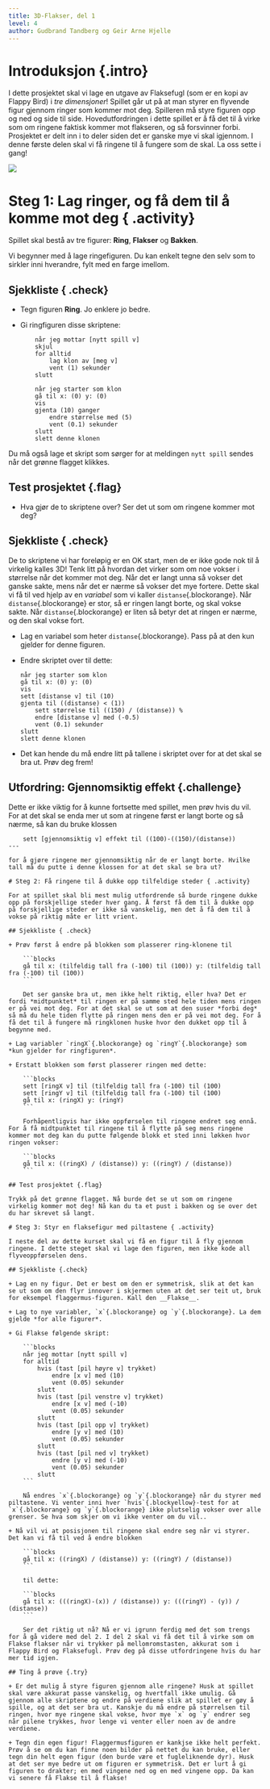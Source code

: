 ```yaml
---
title: 3D-Flakser, del 1
level: 4
author: Gudbrand Tandberg og Geir Arne Hjelle
---
```


# Introduksjon {.intro}

I dette prosjektet skal vi lage en utgave av Flaksefugl (som er en kopi av Flappy Bird) i *tre dimensjoner*! Spillet går ut på at man styrer en flyvende figur gjennom ringer som kommer mot deg. Spilleren må styre figuren opp og ned og side til side. Hovedutfordringen i dette spillet er å få det til å virke som om ringene faktisk kommer mot flakseren, og så forsvinner forbi. Prosjektet er delt inn i to deler siden det er ganske mye vi skal igjennom. I denne første delen skal vi få ringene til å fungere som de skal. La oss sette i gang!

![](3d_flakser.png)

# Steg 1: Lag ringer, og få dem til å komme mot deg { .activity}

Spillet skal bestå av tre figurer: __Ring__, __Flakser__ og __Bakken__. 

Vi begynner med å lage ringefiguren. Du kan enkelt tegne den selv som to sirkler inni hverandre, fylt med en farge imellom.

## Sjekkliste { .check}

+ Tegn figuren __Ring__. Jo enklere jo bedre.

+ Gi ringfiguren disse skriptene:

    ```blocks
	    når jeg mottar [nytt spill v]
		skjul
		for alltid
			lag klon av [meg v]
			vent (1) sekunder
        slutt

	    når jeg starter som klon
		gå til x: (0) y: (0)
		vis
		gjenta (10) ganger
			endre størrelse med (5)
			vent (0.1) sekunder
        slutt
		slett denne klonen
    ```

Du må også lage et skript som sørger for at meldingen `nytt spill` sendes når det grønne flagget klikkes. 

## Test prosjektet {.flag}

+ Hva gjør de to skriptene over? Ser det ut som om ringene kommer mot deg?

## Sjekkliste { .check}

De to skriptene vi har foreløpig er en OK start, men de er ikke gode nok til å virkelig kalles 3D! Tenk litt på hvordan det virker som om noe vokser i størrelse når det kommer mot deg. Når det er langt unna så vokser det ganske sakte, mens når det er nærme så vokser det mye fortere. Dette skal vi få til ved hjelp av en *variabel* som vi kaller `distanse`{.blockorange}. Når `distanse`{.blockorange} er stor, så er ringen langt borte, og skal vokse sakte. Når `distanse`{.blockorange} er liten så betyr det at ringen er nærme, og den skal vokse fort.

+ Lag en variabel som heter `distanse`{.blockorange}. Pass på at den kun gjelder for denne figuren.

+ Endre skriptet over til dette:

    ```blocks
	når jeg starter som klon
	gå til x: (0) y: (0)
	vis
	sett [distanse v] til (10)
	gjenta til ((distanse) < (1))
	    sett størrelse til ((150) / (distanse)) %
		endre [distanse v] med (-0.5)
		vent (0.1) sekunder
    slutt
	slett denne klonen
    ```
    
+ Det kan hende du må endre litt på tallene i skriptet over for at det skal se bra ut. Prøv deg frem!

## Utfordring: Gjennomsiktig effekt {.challenge}

Dette er ikke viktig for å kunne fortsette med spillet, men prøv hvis du vil. For at det skal se enda mer ut som at ringene først er langt borte og så nærme, så kan du bruke klossen

```blocks
    sett [gjennomsiktig v] effekt til ((100)-((150)/(distanse))
---

for å gjøre ringene mer gjennomsiktig når de er langt borte. Hvilke tall må du putte i denne klossen for at det skal se bra ut?

# Steg 2: Få ringene til å dukke opp tilfeldige steder { .activity}

For at spillet skal bli mest mulig utfordrende så burde ringene dukke opp på forskjellige steder hver gang. Å først få dem til å dukke opp på forskjellige steder er ikke så vanskelig, men det å få dem til å vokse på riktig måte er litt vrient. 

## Sjekkliste { .check}

+ Prøv først å endre på blokken som plasserer ring-klonene til 

    ```blocks
	gå til x: (tilfeldig tall fra (-100) til (100)) y: (tilfeldig tall fra (-100) til (100))
    ```
    
    Det ser ganske bra ut, men ikke helt riktig, eller hva? Det er fordi *midtpunktet* til ringen er på samme sted hele tiden mens ringen er på vei mot deg. For at det skal se ut som at den suser *forbi deg* så må du hele tiden flytte på ringen mens den er på vei mot deg. For å få det til å fungere må ringklonen huske hvor den dukket opp til å begynne med. 

+ Lag variabler `ringX`{.blockorange} og `ringY`{.blockorange} som *kun gjelder for ringfiguren*.

+ Erstatt blokken som først plasserer ringen med dette:

    ```blocks
	sett [ringX v] til (tilfeldig tall fra (-100) til (100)
	sett [ringY v] til (tilfeldig tall fra (-100) til (100)
	gå til x: (ringX) y: (ringY)
    ```
    
    Forhåpentligvis har ikke oppførselen til ringene endret seg ennå. For å få midtpunktet til ringene til å flytte på seg mens ringene kommer mot deg kan du putte følgende blokk et sted inni løkken hvor ringen vokser:
    
    ```blocks
	gå til x: ((ringX) / (distanse)) y: ((ringY) / (distanse))
    ```

## Test prosjektet {.flag}

Trykk på det grønne flagget. Nå burde det se ut som om ringene virkelig kommer mot deg! Nå kan du ta et pust i bakken og se over det du har skrevet så langt. 

# Steg 3: Styr en flaksefigur med piltastene { .activity}

I neste del av dette kurset skal vi få en figur til å fly gjennom ringene. I dette steget skal vi lage den figuren, men ikke kode all flyveoppførselen dens.

## Sjekkliste {.check}

+ Lag en ny figur. Det er best om den er symmetrisk, slik at det kan se ut som om den flyr innover i skjermen uten at det ser teit ut, bruk for eksempel flaggermus-figuren. Kall den __Flakse__.

+ Lag to nye variabler, `x`{.blockorange} og `y`{.blockorange}. La dem gjelde *for alle figurer*. 

+ Gi Flakse følgende skript:

    ```blocks
	når jeg mottar [nytt spill v]
	for alltid
		hvis (tast [pil høyre v] trykket)
			endre [x v] med (10)
			vent (0.05) sekunder
        slutt
		hvis (tast [pil venstre v] trykket)
			endre [x v] med (-10)
			vent (0.05) sekunder
        slutt
		hvis (tast [pil opp v] trykket)
	    	endre [y v] med (10)
			vent (0.05) sekunder
        slutt
		hvis (tast [pil ned v] trykket)
			endre [y v] med (-10)
			vent (0.05) sekunder
        slutt
    ```
    
    Nå endres `x`{.blockorange} og `y`{.blockorange} når du styrer med piltastene. Vi venter inni hver `hvis`{.blockyellow}-test for at `x`{.blockorange} og `y`{.blockorange} ikke plutselig vokser over alle grenser. Se hva som skjer om vi ikke venter om du vil..

+ Nå vil vi at posisjonen til ringene skal endre seg når vi styrer. Det kan vi få til ved å endre blokken

    ```blocks
	gå til x: ((ringX) / (distanse)) y: ((ringY) / (distanse))
    ```

    til dette:

    ```blocks
	gå til x: (((ringX)-(x)) / (distanse)) y: (((ringY) - (y)) / (distanse))
    ```
    
    Ser det riktig ut nå? Nå er vi igrunn ferdig med det som trengs for å gå videre med del 2. I del 2 skal vi få det til å virke som om Flakse flakser når vi trykker på mellomromstasten, akkurat som i Flappy Bird og Flaksefugl. Prøv deg på disse utfordringene hvis du har mer tid igjen.

## Ting å prøve {.try}

+ Er det mulig å styre figuren gjennom alle ringene? Husk at spillet skal være akkurat passe vanskelig, og hvertfall ikke umulig. Gå gjennom alle skriptene og endre på verdiene slik at spillet er gøy å spille, og at det ser bra ut. Kanskje du må endre på størrelsen til ringen, hvor mye ringene skal vokse, hvor mye `x` og `y` endrer seg når pilene trykkes, hvor lenge vi venter eller noen av de andre verdiene.

+ Tegn din egen figur! Flaggermusfiguren er kankjse ikke helt perfekt. Prøv å se om du kan finne noen bilder på nettet du kan bruke, eller tegn din helt egen figur (den burde være et fugleliknende dyr). Husk at det ser mye bedre ut om figuren er symmetrisk. Det er lurt å gi figuren to drakter; en med vingene ned og en med vingene opp. Da kan vi senere få Flakse til å flakse!
